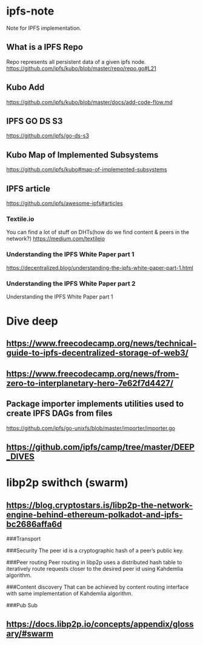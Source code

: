 # ipfs-note
Note for IPFS implementation.

## What is a IPFS Repo
Repo represents all persistent data of a given ipfs node. https://github.com/ipfs/kubo/blob/master/repo/repo.go#L21

## Kubo Add 
https://github.com/ipfs/kubo/blob/master/docs/add-code-flow.md

## IPFS GO DS S3
https://github.com/ipfs/go-ds-s3

## Kubo Map of Implemented Subsystems
https://github.com/ipfs/kubo#map-of-implemented-subsystems

## IPFS article
https://github.com/ipfs/awesome-ipfs#articles

### Textile.io
You can find a lot of stuff on DHTs(how do we find content & peers in the network?)
https://medium.com/textileio

### Understanding the IPFS White Paper part 1
https://decentralized.blog/understanding-the-ipfs-white-paper-part-1.html

### Understanding the IPFS White Paper part 2
Understanding the IPFS White Paper part 1

# Dive deep

## https://www.freecodecamp.org/news/technical-guide-to-ipfs-decentralized-storage-of-web3/

## https://www.freecodecamp.org/news/from-zero-to-interplanetary-hero-7e62f7d4427/

## Package importer implements utilities used to create IPFS DAGs from files
https://github.com/ipfs/go-unixfs/blob/master/importer/importer.go

## https://github.com/ipfs/camp/tree/master/DEEP_DIVES

# libp2p swithch (swarm)

## https://blog.cryptostars.is/libp2p-the-network-engine-behind-ethereum-polkadot-and-ipfs-bc2686affa6d

###Transport

###Security
The peer id is a cryptographic hash of a peer’s public key.

###Peer routing
Peer routing in libp2p uses a distributed hash table to iteratively route requests closer to the desired peer id using Kahdemlia algorithm.

###Content discovery
That can be achieved by content routing interface with same implementation of Kahdemlia algorithm.

###Pub Sub

## https://docs.libp2p.io/concepts/appendix/glossary/#swarm
